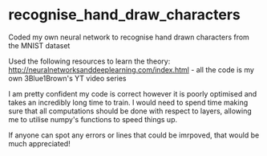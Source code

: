 # recognise_hand_draw_characters
 Coded my own neural network to recognise hand drawn characters from the MNIST dataset

 Used the following resources to learn the theory: 
 http://neuralnetworksanddeeplearning.com/index.html - all the code is my own
 3Blue1Brown's YT video series

 I am pretty confident my code is correct however it is poorly optimised and takes an incredibly long time to train. I would need to spend time making sure that all computations should be done with respect to layers, allowing me to utilise numpy's functions to speed things up.

 If anyone can spot any errors or lines that could be imrpoved, that would be much appreciated!


